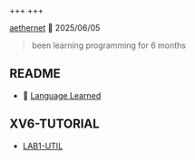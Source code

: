 +++
+++

[aethernet](https://github.com/aethernet65535) 🤖 2025/06/05        
> been learning programming for 6 months

## README
- 🧠 [Language Learned](./blog/language-learned)

## XV6-TUTORIAL
- [LAB1-UTIL](./blog/xv6-2020-lab1-util)